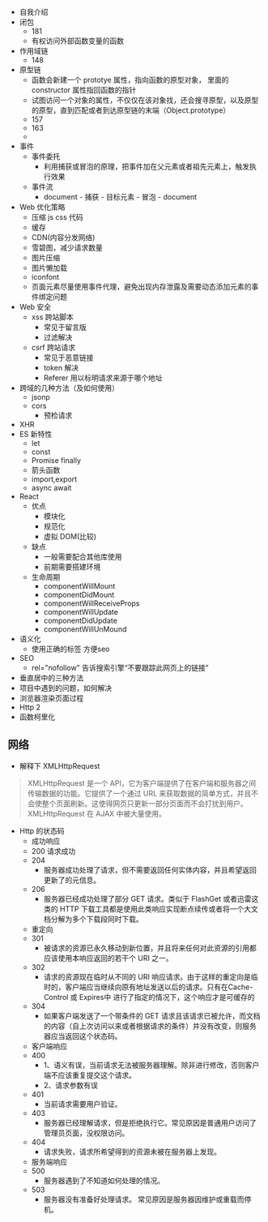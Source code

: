 - 自我介绍
- 闭包
    - 181
    - 有权访问外部函数变量的函数 
- 作用域链
    - 148
- 原型链
    - 函数会新建一个 prototye 属性，指向函数的原型对象， 里面的 constructor 属性指回函数的指针
    - 试图访问一个对象的属性，不仅仅在该对象找，还会搜寻原型，以及原型的原型，直到匹配或者到达原型链的末端（Object.prototype）
    - 157
    - 163
    - 
- 事件
    - 事件委托
        - 利用捕获或冒泡的原理，把事件加在父元素或者祖先元素上，触发执行效果
    - 事件流
        - document - 捕获 - 目标元素 - 冒泡 - document
- Web 优化策略
    - 压缩 js css 代码
    - 缓存
    - CDN(内容分发网络)
    - 雪碧图，减少请求数量
    - 图片压缩
    - 图片懒加载
    - iconfont
    - 页面元素尽量使用事件代理，避免出现内存泄露及需要动态添加元素的事件绑定问题
- Web 安全
    - xss 跨站脚本
        - 常见于留言版
        - 过滤解决
    - csrf 跨站请求
        - 常见于恶意链接
        - token 解决
        - Referer 用以标明请求来源于哪个地址
- 跨域的几种方法（及如何使用）
    - jsonp
    - cors
        - 预检请求
- XHR
- ES 新特性
    - let
    - const
    - Promise finally
    - 箭头函数
    - import,export
    - async await   
- React
    - 优点
        - 模块化
        - 规范化
        - 虚拟 DOM(比较)
    - 缺点
        - 一般需要配合其他库使用
        - 前期需要搭建环境
    - 生命周期
        - componentWillMount
        - componentDidMount
        - componentWillReceiveProps
        - componentWillUpdate
        - componentDidUpdate
        - componentWillUnMound
- 语义化
    - 使用正确的标签 方便seo
- SEO
    - rel="nofollow" 告诉搜索引擎“不要跟踪此网页上的链接”
- 垂直居中的三种方法
- 项目中遇到的问题，如何解决
- 浏览器渲染页面过程
- Http 2
- 函数柯里化

## 网络
- 解释下 XMLHttpRequest
> XMLHttpRequest 是一个 API，它为客户端提供了在客户端和服务器之间传输数据的功能。它提供了一个通过 URL 来获取数据的简单方式，并且不会使整个页面刷新。这使得网页只更新一部分页面而不会打扰到用户。XMLHttpRequest 在 AJAX 中被大量使用。

- Http 的状态码
    - 成功响应
    - 200 请求成功
    - 204
        - 服务器成功处理了请求，但不需要返回任何实体内容，并且希望返回更新了的元信息。
    - 206
        - 服务器已经成功处理了部分 GET 请求。类似于 FlashGet 或者迅雷这类的 HTTP 下载工具都是使用此类响应实现断点续传或者将一个大文档分解为多个下载段同时下载。
    - 重定向
    - 301
        - 被请求的资源已永久移动到新位置，并且将来任何对此资源的引用都应该使用本响应返回的若干个 URI 之一。
    - 302
        - 请求的资源现在临时从不同的 URI 响应请求。由于这样的重定向是临时的，客户端应当继续向原有地址发送以后的请求。只有在Cache-Control 或 Expires中 进行了指定的情况下，这个响应才是可缓存的
    - 304
        - 如果客户端发送了一个带条件的 GET 请求且该请求已被允许，而文档的内容（自上次访问以来或者根据请求的条件）并没有改变，则服务器应当返回这个状态码。
    - 客户端响应
    - 400
        - 1、语义有误，当前请求无法被服务器理解。除非进行修改，否则客户端不应该重复提交这个请求。
        - 2、请求参数有误
    - 401
        - 当前请求需要用户验证。
    - 403
        - 服务器已经理解请求，但是拒绝执行它。常见原因是普通用户访问了管理员页面，没权限访问。
    - 404
        - 请求失败，请求所希望得到的资源未被在服务器上发现。
    - 服务端响应
    - 500
        - 服务器遇到了不知道如何处理的情况。
    - 503
        - 服务器没有准备好处理请求。 常见原因是服务器因维护或重载而停机。